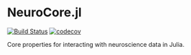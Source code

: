 # NeuroCore.jl

[![Build Status](https://travis-ci.com/JuliaNeuroscience/NeuroCore.jl.svg?branch=master)](https://travis-ci.com/JuliaNeuroscience/NeuroCore.jl) [![codecov](https://codecov.io/gh/JuliaNeuroscience/NeuroCore.jl/branch/master/graph/badge.svg)](https://codecov.io/gh/JuliaNeuroscience/NeuroCore.jl)

Core properties for interacting with neuroscience data in Julia.
